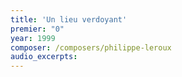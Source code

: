 ```yaml
---
title: 'Un lieu verdoyant'
premier: "0"
year: 1999
composer: /composers/philippe-leroux
audio_excerpts: 
---
```

